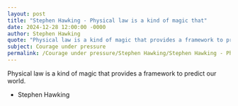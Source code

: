```yaml
---
layout: post
title: "Stephen Hawking - Physical law is a kind of magic that"
date: 2024-12-28 12:00:00 -0000
author: Stephen Hawking
quote: "Physical law is a kind of magic that provides a framework to predict our world."
subject: Courage under pressure
permalink: /Courage under pressure/Stephen Hawking/Stephen Hawking - Physical law is a kind of magic that
---
```


Physical law is a kind of magic that provides a framework to predict our world.

- Stephen Hawking
